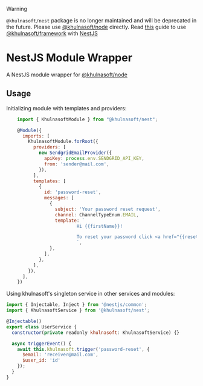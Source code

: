 > [!WARNING]  
> `@khulnasoft/nest` package is no longer maintained and will be deprecated in the future. Please use [@khulnasoft/node](https://www.npmjs.com/package/@khulnasoft/node) directly. Read [this](https://docs.khulnasoft.com/quickstart/nestjs) guide to use [@khulnasoft/framework](https://www.npmjs.com/package/@khulnasoft/framework) with [NestJS](https://nestjs.com/)

# NestJS Module Wrapper

A NestJS module wrapper for [@khulnasoft/node](https://github.com/khulnasoft/khulnasoft)

## Usage

Initializing module with templates and providers:

```javascript
    import { KhulnasoftModule } from "@khulnasoft/nest";

    @Module({
      imports: [
        KhulnasoftModule.forRoot({
          providers: [
            new SendgridEmailProvider({
              apiKey: process.env.SENDGRID_API_KEY,
              from: 'sender@mail.com',
            }),
          ],
          templates: [
            {
              id: 'password-reset',
              messages: [
                {
                  subject: 'Your password reset request',
                  channel: ChannelTypeEnum.EMAIL,
                  template: `
                          Hi {{firstName}}!

                          To reset your password click <a href="{{resetLink}}">here.</a>
                          `,
                },
              ],
            },
          ],
        }),
      ],
    })
```

Using khulnasoft's singleton service in other services and modules:

```javascript
import { Injectable, Inject } from '@nestjs/common';
import { KhulnasoftService } from '@khulnasoft/nest';

@Injectable()
export class UserService {
  constructor(private readonly khulnasoft: KhulnasoftService) {}

  async triggerEvent() {
    await this.khulnasoft.trigger('password-reset', {
      $email: 'receiver@mail.com',
      $user_id: 'id'
    });
  }
}
```
